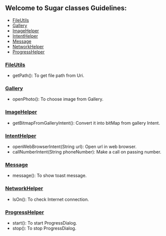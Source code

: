 

## Welcome to Sugar classes Guidelines:

* [FileUtils](https://github.com/CrownStack/android-sugar/blob/dev/README.md#fileutils)
* [Gallery](https://github.com/CrownStack/android-sugar/blob/dev/README.md#gallery)
* [ImageHelper](https://github.com/CrownStack/android-sugar/blob/dev/README.md#imagehelper)
* [IntentHelper](https://github.com/CrownStack/android-sugar/blob/dev/README.md#intenthelper)
* [Message](https://github.com/CrownStack/android-sugar/blob/dev/README.md#message)
* [NetworkHelper](https://github.com/CrownStack/android-sugar/blob/dev/README.md#networkhelper)
* [ProgressHelper](https://github.com/CrownStack/android-sugar/blob/dev/README.md#progresshelper)

### [FileUtils](https://github.com/CrownStack/android-sugar/blob/dev/FileUtils.java)
* getPath(): To get file path from Uri.

### [Gallery](https://github.com/CrownStack/android-sugar/blob/dev/Gallery.java)
* openPhoto(): To choose image from Gallery.

### [ImageHelper](https://github.com/CrownStack/android-sugar/blob/dev/ImageHelper.java)
* getBitmapFromGalleryIntent(): Convert it into bitMap from gallery Intent.

### [IntentHelper](https://github.com/CrownStack/android-sugar/blob/dev/IntentHelper.java)
* openWebBrowserIntent(String url): Open url in web browser.
* callNumberIntent(String phoneNumber): Make a call on passing number.
  
### [Message](https://github.com/CrownStack/android-sugar/blob/dev/Message.java)
* message(): To show toast message.

### [NetworkHelper](https://github.com/CrownStack/android-sugar/blob/dev/NetworkHelper.java)
* IsOn(): To check Internet connection.

### [ProgressHelper](https://github.com/CrownStack/android-sugar/blob/dev/ProgressHelper.java)
* start(): To start ProgressDialog.
* stop(): To stop ProgressDialog.

